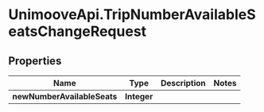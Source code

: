 # UnimooveApi.TripNumberAvailableSeatsChangeRequest

## Properties
Name | Type | Description | Notes
------------ | ------------- | ------------- | -------------
**newNumberAvailableSeats** | **Integer** |  | 


